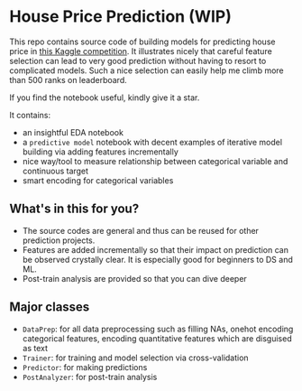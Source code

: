# House Price Prediction (WIP)

This repo contains source code of building models for predicting house price in [this Kaggle competition](https://www.kaggle.com/c/house-prices-advanced-regression-techniques). It illustrates nicely that careful feature selection can lead to very good prediction without having to resort to complicated models. Such a nice selection can easily help me climb more than 500 ranks on leaderboard.

If you find the notebook useful, kindly give it a star.

It contains:
+ an insightful EDA notebook
+ a `predictive model` notebook with decent examples of iterative model building via adding features incrementally
+ nice way/tool to measure relationship between categorical variable and continuous target
+ smart encoding for categorical variables

## What's in this for you?
+ The source codes are general and thus can be reused for other prediction projects.
+ Features are added incrementally so that their impact on prediction can be observed crystally clear. It is especially good for beginners to DS and ML.
+ Post-train analysis are provided so that you can dive deeper

## Major classes
+ `DataPrep`: for all data preprocessing such as filling NAs, onehot encoding categorical features, encoding quantitative features which are disguised as text
+ `Trainer`: for training and model selection via cross-validation
+ `Predictor`: for making predictions
+ `PostAnalyzer`: for post-train analysis
